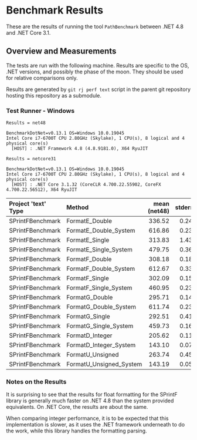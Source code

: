 # Benchmark Results

These are the results of running the tool `PathBenchmark` between .NET 4.8 and
.NET Core 3.1.

## Overview and Measurements

The tests are run with the following machine. Results are specific to the OS,
.NET versions, and possibly the phase of the moon. They should be used for
relative comparisons only.

Results are generated by `git rj perf text` script in the parent git repository
hosting this repository as a submodule.

### Test Runner - Windows

```text
Results = net48

BenchmarkDotNet=v0.13.1 OS=Windows 10.0.19045
Intel Core i7-6700T CPU 2.80GHz (Skylake), 1 CPU(s), 8 logical and 4 physical core(s)
  [HOST] : .NET Framework 4.8 (4.8.9181.0), X64 RyuJIT
```

```text
Results = netcore31

BenchmarkDotNet=v0.13.1 OS=Windows 10.0.19045
Intel Core i7-6700T CPU 2.80GHz (Skylake), 1 CPU(s), 8 logical and 4 physical core(s)
  [HOST] : .NET Core 3.1.32 (CoreCLR 4.700.22.55902, CoreFX 4.700.22.56512), X64 RyuJIT
```

| Project 'text' Type | Method                  | mean (net48) | stderr | mean (netcore31) | stderr |
|:--------------------|:------------------------|-------------:|-------:|-----------------:|-------:|
| SPrintFBenchmark    | FormatE_Double          | 336.52       | 0.24   | 253.90           | 0.26   |
| SPrintFBenchmark    | FormatE_Double_System   | 616.86       | 0.23   | 239.66           | 0.17   |
| SPrintFBenchmark    | FormatE_Single          | 313.83       | 1.43   | 224.60           | 0.16   |
| SPrintFBenchmark    | FormatE_Single_System   | 479.75       | 0.36   | 243.90           | 0.15   |
| SPrintFBenchmark    | FormatF_Double          | 308.18       | 0.18   | 235.35           | 0.21   |
| SPrintFBenchmark    | FormatF_Double_System   | 612.67       | 0.33   | 433.16           | 0.17   |
| SPrintFBenchmark    | FormatF_Single          | 302.09       | 0.15   | 229.16           | 0.14   |
| SPrintFBenchmark    | FormatF_Single_System   | 460.95       | 0.23   | 409.83           | 0.19   |
| SPrintFBenchmark    | FormatG_Double          | 295.71       | 0.14   | 226.19           | 0.13   |
| SPrintFBenchmark    | FormatG_Double_System   | 611.74       | 0.23   | 243.76           | 0.12   |
| SPrintFBenchmark    | FormatG_Single          | 292.51       | 0.41   | 220.09           | 0.12   |
| SPrintFBenchmark    | FormatG_Single_System   | 459.73       | 0.16   | 245.17           | 0.08   |
| SPrintFBenchmark    | FormatD_Integer         | 205.62       | 0.11   | 129.84           | 0.18   |
| SPrintFBenchmark    | FormatD_Integer_System  | 143.10       | 0.07   | 72.11            | 0.05   |
| SPrintFBenchmark    | FormatU_Unsigned        | 263.74       | 0.45   | 194.50           | 0.18   |
| SPrintFBenchmark    | FormatU_Unsigned_System | 143.19       | 0.05   | 74.19            | 0.03   |

### Notes on the Results

It is surprising to see that the results for float formatting for the SPrintF
library is generally much faster on .NET 4.8 than the system provided
equivalents. On .NET Core, the results are about the same.

When comparing integer performance, it is to be expected that this
implementation is slower, as it uses the .NET framework underneath to do the
work, while this library handles the formatting parsing.
